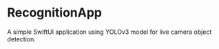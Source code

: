 #  RecognitionApp

A simple SwiftUI application using YOLOv3 model for live camera object detection.


